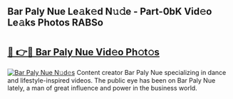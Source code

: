 ## Bar Paly Nue Le𝚊k𝚎d N𝚞𝚍e - Part-0bK Vid𝚎o Le𝚊ks Photos RABSo

# <h2><a href="http://fb020l.evod.top/?m=Bar+Paly+Nue">🔗 👉🔴 Bar Paly Nue Vid𝚎o Ph𝚘t𝚘s</a></h2>

[![Bar Paly Nue N𝚞d𝚎s](https://i.imgur.com/8V9OHl7.gif)](http://fb020l.evod.top/?m=Bar+Paly+Nue)
Content creator Bar Paly Nue specializing in dance and lifestyle-inspired videos. The public eye has been on Bar Paly Nue lately, a man of great influence and power in the business world. 
